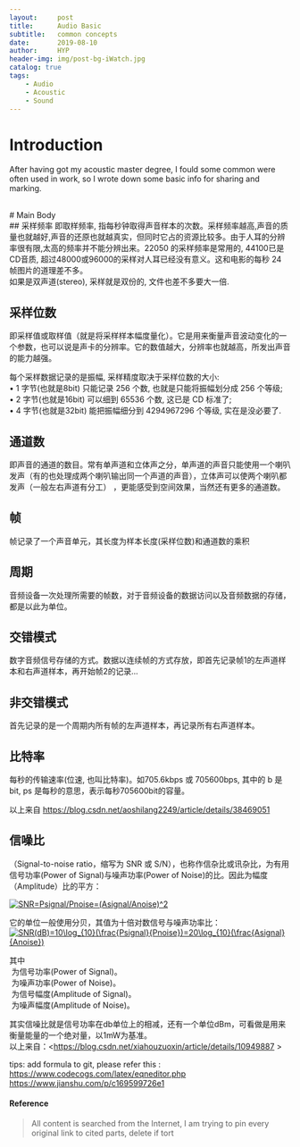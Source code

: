 ```yaml
---
layout:     post
title:      Audio Basic
subtitle:   common concepts
date:       2019-08-10
author:     HYP
header-img: img/post-bg-iWatch.jpg
catalog: true
tags:
    - Audio
    - Acoustic
    - Sound
---
```




# Introduction

After having got my acoustic master degree, I fould some common were often used in work, so I wrote down some basic info for sharing and marking.<br>

<br>
# Main Body
<br>
## 采样频率
即取样频率, 指每秒钟取得声音样本的次数。采样频率越高,声音的质量也就越好,声音的还原也就越真实，但同时它占的资源比较多。由于人耳的分辨率很有限,太高的频率并不能分辨出来。22050 的采样频率是常用的, 44100已是CD音质, 超过48000或96000的采样对人耳已经没有意义。这和电影的每秒 24 帧图片的道理差不多。<br>
如果是双声道(stereo), 采样就是双份的, 文件也差不多要大一倍.<br>

## 采样位数
即采样值或取样值（就是将采样样本幅度量化）。它是用来衡量声音波动变化的一个参数，也可以说是声卡的分辨率。它的数值越大，分辨率也就越高，所发出声音的能力越强。<br>

每个采样数据记录的是振幅, 采样精度取决于采样位数的大小:<br>
	• 1 字节(也就是8bit) 只能记录 256 个数, 也就是只能将振幅划分成 256 个等级;<br>
	• 2 字节(也就是16bit) 可以细到 65536 个数, 这已是 CD 标准了;<br>
	• 4 字节(也就是32bit) 能把振幅细分到 4294967296 个等级, 实在是没必要了.<br>

## 通道数
即声音的通道的数目。常有单声道和立体声之分，单声道的声音只能使用一个喇叭发声（有的也处理成两个喇叭输出同一个声道的声音），立体声可以使两个喇叭都发声（一般左右声道有分工） ，更能感受到空间效果，当然还有更多的通道数。<br>

## 帧
帧记录了一个声音单元，其长度为样本长度(采样位数)和通道数的乘积<br>

## 周期
音频设备一次处理所需要的帧数，对于音频设备的数据访问以及音频数据的存储，都是以此为单位。<br>

## 交错模式
数字音频信号存储的方式。数据以连续帧的方式存放，即首先记录帧1的左声道样本和右声道样本，再开始帧2的记录...<br>

## 非交错模式
首先记录的是一个周期内所有帧的左声道样本，再记录所有右声道样本。<br>

## 比特率
每秒的传输速率(位速, 也叫比特率)。如705.6kbps 或 705600bps, 其中的 b 是 bit, ps 是每秒的意思，表示每秒705600bit的容量。<br>

以上来自 <https://blog.csdn.net/aoshilang2249/article/details/38469051> <br>

## 信噪比
（Signal-to-noise ratio，缩写为 SNR 或 S/N），也称作信杂比或讯杂比，为有用信号功率(Power of Signal)与噪声功率(Power of Noise)的比。因此为幅度（Amplitude）比的平方：<br>

<a href="https://www.codecogs.com/eqnedit.php?latex=SNR=Psignal/Pnoise=(Asignal/Anoise)^2" target="_blank"><img src="https://latex.codecogs.com/gif.latex?SNR=Psignal/Pnoise=(Asignal/Anoise)^2" title="SNR=Psignal/Pnoise=(Asignal/Anoise)^2" /></a>

它的单位一般使用分贝，其值为十倍对数信号与噪声功率比：<br>
<a href="https://www.codecogs.com/eqnedit.php?latex=SNR(dB)=10\log_{10}(\frac{Psignal}{Pnoise})=20\log_{10}(\frac{Asignal}{Anoise})" target="_blank"><img src="https://latex.codecogs.com/gif.latex?SNR(dB)=10\log_{10}(\frac{Psignal}{Pnoise})=20\log_{10}(\frac{Asignal}{Anoise})" title="SNR(dB)=10\log_{10}(\frac{Psignal}{Pnoise})=20\log_{10}(\frac{Asignal}{Anoise})" /></a>

其中<br>
 为信号功率(Power of Signal)。<br>
 为噪声功率(Power of Noise)。<br>
 为信号幅度(Amplitude of Signal)。<br>
 为噪声幅度(Amplitude of Noise)。<br>

其实信噪比就是信号功率在db单位上的相减，还有一个单位dBm，可看做是用来衡量能量的一个绝对量，以1mW为基准。<br>
 以上来自：<https://blog.csdn.net/xiahouzuoxin/article/details/10949887 ><br>




tips: add formula to git, please refer this :<br>
<https://www.codecogs.com/latex/eqneditor.php><br>
<https://www.jianshu.com/p/c169599726e1><br>

#### Reference
> All content is searched from the Internet, I am trying to pin every original link to cited parts, delete if tort



